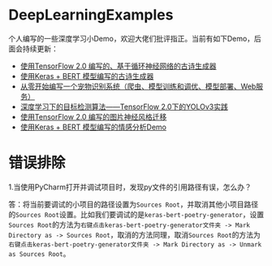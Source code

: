 # DeepLearningExamples

个人编写的一些深度学习小Demo，欢迎大佬们批评指正。当前有如下Demo，后面会持续更新：

- [使用TensorFlow 2.0 编写的、基于循环神经网络的古诗生成器](https://github.com/AaronJny/DeepLearningSamples/tree/master/tf2-rnn-poetry-generator)
- [使用Keras + BERT 模型编写的古诗生成器](https://github.com/AaronJny/DeepLearningSamples/tree/master/keras-bert-poetry-generator)
- [从零开始编写一个宠物识别系统（爬虫、模型训练和调优、模型部署、Web服务）](https://github.com/AaronJny/pets_classifer)
- [深度学习下的目标检测算法——TensorFlow 2.0下的YOLOv3实践](https://github.com/AaronJny/tf2-keras-yolo3)
- [使用TensorFlow 2.0 编写的图片神经风格迁移](https://github.com/AaronJny/DeepLearningSamples/tree/master/tf2-neural-style-transfer)
- [使用Keras + BERT 模型编写的情感分析Demo](https://github.com/AaronJny/DeepLearningSamples/tree/master/keras-bert-emotional-classifier)


# 错误排除

1.当使用PyCharm打开并调试项目时，发现py文件的引用路径有误，怎么办？

答：将当前要调试的小项目的路径设置为`Sources Root`，并取消其他小项目路径的`Sources Root`设置。比如我们要调试的是`keras-bert-poetry-generator`，设置`Sources Root`的方法为`右键点击keras-bert-poetry-generator文件夹 -> Mark Directory as -> Sources Root`，取消的方法同理，取消`Sources Root`的方法为`右键点击keras-bert-poetry-generator文件夹 -> Mark Directory as -> Unmark as Sources Root`。